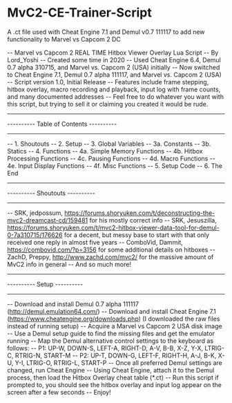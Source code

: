 # MvC2-CE-Trainer-Script
A .ct file used with Cheat Engine 7.1 and Demul v0.7 111117 to add new functionality to Marvel vs Capcom 2 DC

-- Marvel vs Capcom 2 REAL TIME Hitbox Viewer Overlay Lua Script
-- By Lord_Yoshi
-- Created some time in 2020
-- Used Cheat Engine 6.4, Demul 0.7 alpha 310715, and Marvel vs. Capcom 2 (USA) initially
-- Now switched to Cheat Engine 7.1, Demul 0.7 alpha 111117, and Marvel vs. Capcom 2 (USA)
-- Script version 1.0, Initial Release
-- Features include frame stepping, hitbox overlay, macro recording and playback, input log with frame counts, and many documented addresses
-- Feel free to do whatever you want with this script, but trying to sell it or claiming you created it would be rude.

--------------------------------------  ----------------------------------------
----------                     Table of Contents                      ----------
--------------------------------------  ----------------------------------------

-- 1. Shoutouts
-- 2. Setup
-- 3. Global Variables
-- 3a.  Constants
-- 3b.  Statics
-- 4. Functions
-- 4a.  Simple Memory Functions
-- 4b.  Hitbox Processing Functions
-- 4c.  Pausing Functions
-- 4d.  Macro Functions
-- 4e.  Input Display Functions
-- 4f.  Misc Functions
-- 5. Setup Code
-- 6. The End


--------------------------------------  ----------------------------------------
----------                        Shoutouts                           ----------
--------------------------------------  ----------------------------------------

-- SRK, jedpossum, https://forums.shoryuken.com/t/deconstructing-the-mvc2-dreamcast-cd/159481 for his mostly correct info
-- SRK, Jesuszilla, https://forums.shoryuken.com/t/mvc2-hitbox-viewer-data-tool-for-demul-0-7a310715/176626 for a decent, but messy base to start with that only received one reply in almost five years
-- ComboVid, Dammit, https://combovid.com/?p=3156 for some additional details on hitboxes
-- ZachD, Preppy, http://www.zachd.com/mvc2/ for the massive amount of MvC2 info in general
-- And so much more!


--------------------------------------  ----------------------------------------
----------                          Setup                             ----------
--------------------------------------  ----------------------------------------

-- Download and install Demul 0.7 alpha 111117 (http://demul.emulation64.com/)
-- Download and install Cheat Engine 7.1 (https://www.cheatengine.org/downloads.php) (I downloaded the raw files instead of running setup)
-- Acquire a Marvel vs Capcom 2 USA disk image
-- Use a Demul setup guide to find the missing files and get the emulator running
-- Map the Demul alternative control settings to the keyboard as follows:
-- P1: UP-W, DOWN-S, LEFT-A, RIGHT-D, A-V, B-B, X-Z, Y-X, LTRIG-C, RTRIG-N, START-M
-- P2: UP-T, DOWN-G, LEFT-F, RIGHT-H, A-J, B-K, X-U, Y-I, LTRIG-O, RTRIG-L, START-P
-- Once all preferred Demul settings are changed, run Cheat Engine
-- Using Cheat Engine, attach it to the Demul process, then load the Hitbox Overlay cheat table (*.ct)
-- Run this script if prompted to, you should see the hitbox overlay and input log appear on the screen after a few seconds
-- Enjoy!
